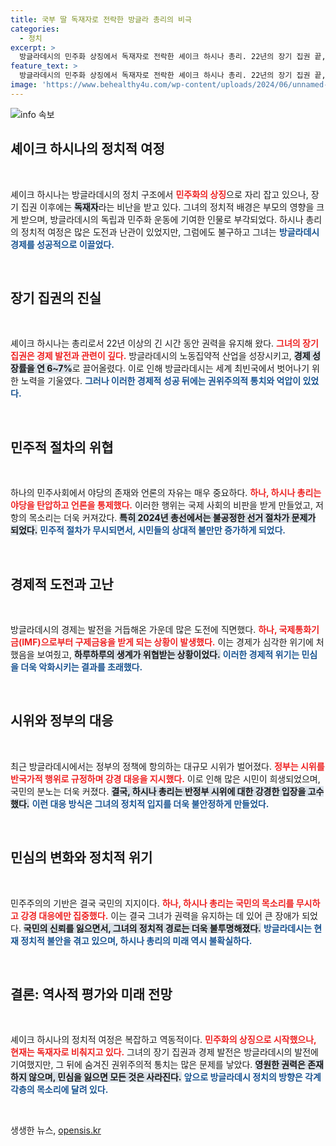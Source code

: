 ```yaml
---
title: 국부 딸 독재자로 전락한 방글라 총리의 비극
categories:
  - 정치
excerpt: >
  방글라데시의 민주화 상징에서 독재자로 전락한 셰이크 하시나 총리. 22년의 장기 집권 끝, 국민의 외면과 유혈 사태를 초래한 강경 진압으로 사임. 반정부 시위가 폭발하며 인생의 전환점을 맞이한 그의 마지막 순간을 조명합니다.
feature_text: >
  방글라데시의 민주화 상징에서 독재자로 전락한 셰이크 하시나 총리. 22년의 장기 집권 끝, 국민의 외면과 유혈 사태를 초래한 강경 진압으로 사임. 반정부 시위가 폭발하며 인생의 전환점을 맞이한 그의 마지막 순간을 조명합니다.
image: 'https://www.behealthy4u.com/wp-content/uploads/2024/06/unnamed-file.png'
---
```


<p><img src="https://www.behealthy4u.com/wp-content/uploads/2024/06/unnamed-file.png" alt="info 속보" /></p>

<h2 data-ke-size="size26">셰이크 하시나의 정치적 여정</h2>

<p data-ke-size="size16">&nbsp;</p>

<p>셰이크 하시나는 방글라데시의 정치 구조에서 <b><span style="color: #ee2323;">민주화의 상징</span></b>으로 자리 잡고 있으나, 장기 집권 이후에는 <b><span style="background-color: #21538527;">독재자</span></b>라는 비난을 받고 있다. 그녀의 정치적 배경은 부모의 영향을 크게 받으며, 방글라데시의 독립과 민주화 운동에 기여한 인물로 부각되었다. 하시나 총리의 정치적 여정은 많은 도전과 난관이 있었지만, 그럼에도 불구하고 그녀는 <b><span style="color: #1a5490;">방글라데시 경제를 성공적으로 이끌었다.</span></b></p>

<p data-ke-size="size16">&nbsp;</p>

<h2 data-ke-size="size26">장기 집권의 진실</h2>

<p data-ke-size="size16">&nbsp;</p>

<p>셰이크 하시나는 총리로서 22년 이상의 긴 시간 동안 권력을 유지해 왔다. <b><span style="color: #ee2323;">그녀의 장기 집권은 경제 발전과 관련이 깊다.</span></b> 방글라데시의 노동집약적 산업을 성장시키고, <b><span style="background-color: #21538527;">경제 성장률을 연 6~7%</b></span>로 끌어올렸다. 이로 인해 방글라데시는 세계 최빈국에서 벗어나기 위한 노력을 기울였다. <b><span style="color: #1a5490;">그러나 이러한 경제적 성공 뒤에는 권위주의적 통치와 억압이 있었다.</span></b></p>

<p data-ke-size="size16">&nbsp;</p>

<h2 data-ke-size="size26">민주적 절차의 위협</h2>

<p data-ke-size="size16">&nbsp;</p>

<p>하나의 민주사회에서 야당의 존재와 언론의 자유는 매우 중요하다. <b><span style="color: #ee2323;">하나, 하시나 총리는 야당을 탄압하고 언론을 통제했다.</span></b> 이러한 행위는 국제 사회의 비판을 받게 만들었고, 저항의 목소리는 더욱 커져갔다. <b><span style="background-color: #21538527;">특히 2024년 총선에서는 불공정한 선거 절차가 문제가 되었다.</span></b> <b><span style="color: #1a5490;">민주적 절차가 무시되면서, 시민들의 상대적 불만만 증가하게 되었다.</span></b></p>

<p data-ke-size="size16">&nbsp;</p>

<h2 data-ke-size="size26">경제적 도전과 고난</h2>

<p data-ke-size="size16">&nbsp;</p>

<p>방글라데시의 경제는 발전을 거듭해온 가운데 많은 도전에 직면했다. <b><span style="color: #ee2323;">하나, 국제통화기금(IMF)으로부터 구제금융을 받게 되는 상황이 발생했다.</span></b> 이는 경제가 심각한 위기에 처했음을 보여줬고, <b><span style="background-color: #21538527;">하루하루의 생계가 위협받는 상황이었다.</span></b> <b><span style="color: #1a5490;">이러한 경제적 위기는 민심을 더욱 악화시키는 결과를 초래했다.</span></b></p>

<p data-ke-size="size16">&nbsp;</p>

<h2 data-ke-size="size26">시위와 정부의 대응</h2>

<p data-ke-size="size16">&nbsp;</p>

<p>최근 방글라데시에서는 정부의 정책에 항의하는 대규모 시위가 벌어졌다. <b><span style="color: #ee2323;">정부는 시위를 반국가적 행위로 규정하며 강경 대응을 지시했다.</span></b> 이로 인해 많은 시민이 희생되었으며, 국민의 분노는 더욱 커졌다. <b><span style="background-color: #21538527;">결국, 하시나 총리는 반정부 시위에 대한 강경한 입장을 고수했다.</span></b> <b><span style="color: #1a5490;">이런 대응 방식은 그녀의 정치적 입지를 더욱 불안정하게 만들었다.</span></b></p>

<p data-ke-size="size16">&nbsp;</p>

<h2 data-ke-size="size26">민심의 변화와 정치적 위기</h2>

<p data-ke-size="size16">&nbsp;</p>

<p>민주주의의 기반은 결국 국민의 지지이다. <b><span style="color: #ee2323;">하나, 하시나 총리는 국민의 목소리를 무시하고 강경 대응에만 집중했다.</span></b> 이는 결국 그녀가 권력을 유지하는 데 있어 큰 장애가 되었다. <b><span style="background-color: #21538527;">국민의 신뢰를 잃으면서, 그녀의 정치적 경로는 더욱 불투명해졌다.</span></b> <b><span style="color: #1a5490;">방글라데시는 현재 정치적 불안을 겪고 있으며, 하시나 총리의 미래 역시 불확실하다.</span></b></p>

<p data-ke-size="size16">&nbsp;</p>

<h2 data-ke-size="size26">결론: 역사적 평가와 미래 전망</h2>

<p data-ke-size="size16">&nbsp;</p>

<p>셰이크 하시나의 정치적 여정은 복잡하고 역동적이다. <b><span style="color: #ee2323;">민주화의 상징으로 시작했으나, 현재는 독재자로 비춰지고 있다.</span></b> 그녀의 장기 집권과 경제 발전은 방글라데시의 발전에 기여했지만, 그 뒤에 숨겨진 권위주의적 통치는 많은 문제를 낳았다. <b><span style="background-color: #21538527;">영원한 권력은 존재하지 않으며, 민심을 잃으면 모든 것은 사라진다.</span></b> <b><span style="color: #1a5490;">앞으로 방글라데시 정치의 방향은 각계각층의 목소리에 달려 있다.</span></b></p>

<p data-ke-size="size16">&nbsp;</p>
생생한 뉴스, <a href="https://opensis.kr" rel="dofollow">opensis.kr</a>


